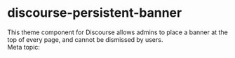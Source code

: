 # discourse-persistent-banner

This theme component for Discourse allows admins to place a banner at the top of every page, and cannot be dismissed by users.
<br>
Meta topic: 
